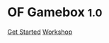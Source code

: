 # OF Gamebox <small>1.0</small>

[Get Started](?id=features)
[Workshop](https://steamcommunity.com/sharedfiles/filedetails/?id=3139202986)

